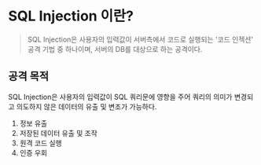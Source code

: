 # SQL Injection 이란?

> SQL Injection은 사용자의 입력값이 서버측에서 코드로 실행되는 '코드 인젝션' 공격 기법 중 하나이며, 서버의 DB를 대상으로 하는 공격이다.

## 공격 목적
SQL Injection은 사용자의 입력값이 SQL 쿼리문에 영향을 주어 쿼리의 의미가 변경되고 의도하지 않은 데이터의 유출 및 변조가 가능하다.
1. 정보 유출
2. 저장된 데이터 유출 및 조작
3. 원격 코드 실행
4. 인증 우회